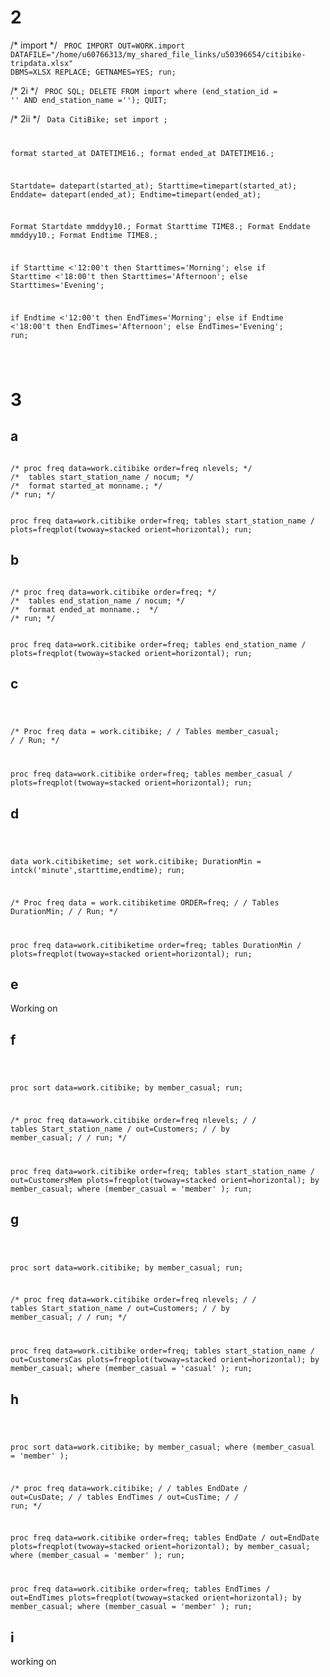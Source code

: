 # 2

/* import */
 <code>
PROC IMPORT OUT=WORK.import 
        DATAFILE="/home/u60766313/my_shared_file_links/u50396654/citibike-tripdata.xlsx"
        DBMS=XLSX  REPLACE;
    GETNAMES=YES;
run;
 </code>

/* 2i */
 <code>
PROC SQL;
DELETE FROM import
where (end_station_id = '' AND end_station_name ='');
QUIT;
 </code>

/* 2ii */
 <code>
Data CitiBike;
set import ;

format started_at DATETIME16.;
format ended_at DATETIME16.;

Startdate= datepart(started_at);
Starttime=timepart(started_at);
Enddate= datepart(ended_at);
Endtime=timepart(ended_at);

Format Startdate mmddyy10.;
Format Starttime TIME8.;
Format Enddate mmddyy10.;
Format Endtime TIME8.;

if Starttime <'12:00't then Starttimes='Morning';
else if Starttime <'18:00't then Starttimes='Afternoon';
else Starttimes='Evening';

if Endtime <'12:00't then EndTimes='Morning';
else if Endtime <'18:00't then EndTimes='Afternoon';
else EndTimes='Evening';
run;


 </code>

# 3
## a
 <code>
/* proc freq data=work.citibike order=freq nlevels; */
/*  tables start_station_name / nocum; */
/*  format started_at monname.; */
/* run; */

proc freq data=work.citibike order=freq;
   tables start_station_name / 
       plots=freqplot(twoway=stacked orient=horizontal);
run;
 </code>
## b
 <code>
/* proc freq data=work.citibike order=freq; */
/*  tables end_station_name / nocum; */
/*  format ended_at monname.;  */
/* run; */

proc freq data=work.citibike order=freq;
   tables end_station_name / 
       plots=freqplot(twoway=stacked orient=horizontal);
run;
 </code>
## c
 <code>

/* Proc freq data = work.citibike; */
/*  Tables member_casual; */
/* Run; */

proc freq data=work.citibike order=freq;
   tables member_casual / 
       plots=freqplot(twoway=stacked orient=horizontal);
run;
 </code>

## d
 <code>

data work.citibiketime; 
set work.citibike; 
DurationMin = intck('minute',starttime,endtime); 
run;

/* Proc freq data = work.citibiketime ORDER=freq; */
/*  Tables DurationMin; */
/* Run; */

proc freq data=work.citibiketime order=freq;
   tables DurationMin / 
       plots=freqplot(twoway=stacked orient=horizontal);
run;
 </code>
## e
Working on

## f
 <code>

proc sort data=work.citibike;
by member_casual;
run;

/* proc freq data=work.citibike order=freq nlevels; */
/*  tables Start_station_name / out=Customers; */
/*  by member_casual; */
/* run; */

proc freq data=work.citibike order=freq;
   tables start_station_name / out=CustomersMem
       plots=freqplot(twoway=stacked orient=horizontal);
        by member_casual;
        where (member_casual = 'member' );
run;
 </code>


## g
 <code>

proc sort data=work.citibike;
by member_casual;
run;

/* proc freq data=work.citibike order=freq nlevels; */
/*  tables Start_station_name / out=Customers; */
/*  by member_casual; */
/* run; */

proc freq data=work.citibike order=freq;
   tables start_station_name / out=CustomersCas
       plots=freqplot(twoway=stacked orient=horizontal);
        by member_casual;
        where (member_casual = 'casual' );
run;
 </code>

## h
 <code>

proc sort data=work.citibike;
by member_casual;
where (member_casual = 'member' );

/* proc freq data=work.citibike; */
/* tables EndDate / out=CusDate; */
/* tables EndTimes / out=CusTime; */
/* run; */

proc freq data=work.citibike order=freq;
   tables EndDate / out=EndDate
       plots=freqplot(twoway=stacked orient=horizontal);
        by member_casual;
        where (member_casual = 'member' );
run;

proc freq data=work.citibike order=freq;
   tables EndTimes / out=EndTimes
       plots=freqplot(twoway=stacked orient=horizontal);
        by member_casual;
        where (member_casual = 'member' );
run;
 </code>
 
## i
working on
